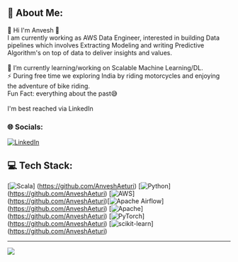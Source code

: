 ## 💫 About Me:
🔭 Hi I'm Anvesh 👋<br>I am currently working as AWS Data Engineer, interested in building Data pipelines which involves Extracting Modeling and writing Predictive Algorithm's on top of data to deliver insights and values. <br><br>🌱 I’m currently learning/working on Scalable Machine Learning/DL.<br>⚡ During free time we exploring India by riding motorcycles and enjoying the adventure of bike riding.<br>Fun Fact: everything about the past😅<br><br>I'm best reached via LinkedIn


### 🌐 Socials:
[![LinkedIn](https://img.shields.io/badge/LinkedIn-%230077B5.svg?logo=linkedin&logoColor=white)](https://linkedin.com/in/aeturi-anvesh) 

## 💻 Tech Stack:
[![Scala](https://img.shields.io/badge/scala-%23DC322F.svg?style=flat&logo=scala&logoColor=white)] (https://github.com/AnveshAeturi) [![Python](https://img.shields.io/badge/python-3670A0?style=flat&logo=python&logoColor=ffdd54)] (https://github.com/AnveshAeturi) [![AWS](https://img.shields.io/badge/AWS-%23FF9900.svg?style=flat&logo=amazon-aws&logoColor=white)] (https://github.com/AnveshAeturi)[![Apache Airflow](https://img.shields.io/badge/Apache%20Airflow-017CEE?style=flat&logo=Apache%20Airflow&logoColor=white)] (https://github.com/AnveshAeturi) [![Apache](https://img.shields.io/badge/apache-%23D42029.svg?style=flat&logo=apache&logoColor=white)] (https://github.com/AnveshAeturi) [![PyTorch](https://img.shields.io/badge/PyTorch-%23EE4C2C.svg?style=flat&logo=PyTorch&logoColor=white)] (https://github.com/AnveshAeturi) [![scikit-learn](https://img.shields.io/badge/scikit--learn-%23F7931E.svg?style=flat&logo=scikit-learn&logoColor=white)] (https://github.com/AnveshAeturi)

---
[![](https://visitcount.itsvg.in/api?id=AnveshAeturi&icon=0&color=0)](https://github.com/AnveshAeturi)
